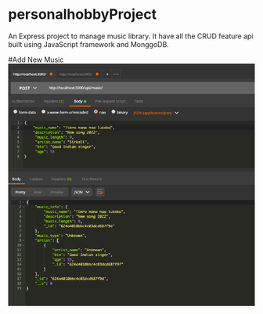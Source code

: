# personalhobbyProject
An Express project to manage music library. It have all the CRUD feature api built using JavaScript framework and MonggoDB. 


#Add New Music
![](/ScreenShots/AddingNewMusic.png)
